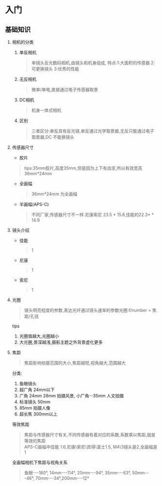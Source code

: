 # 入门

## 基础知识

1. 相机的分类

   1. 单反相机

      > 单镜头反光数码相机,由镜头和机身组成, 特点:1:大面积的传感器 2:可更换镜头 3:优秀的性能
      >
   2. 无反相机

      > 微单/单电,直接通过电子传感器取景
      >
   3. DC相机

      > 机身一体式相机
      >
   4. 区别

      > 三者区分:单反具有反光镜,单反通过光学取景器,无反只能通过电子取景器,DC 不能换镜头
      >
2. 传感器尺寸

   + 胶片

   > tips:35mm胶片,高度35mm,但是因为上下有齿空,所以有效宽高 36mm*24mm
   >

   + 全画幅

     > 36mm*24mm 为全画幅
     >
   + 半画幅(APS-C)

     > 不同厂家,传感器尺寸不一样.尼康索尼 23.5 * 15.6,佳能的22.3*  * 14.9
     >
3. 镜头介绍

   + 佳能

     > 1
     >
   + 尼康

     > 1
     >
   + 索尼

     > 1
     >
4. 光圈

   > 镜头明亮程度的参数,表达光纤通过镜头速率的参数光圈:f/number = 焦距/孔径     

   tips  
   1. 光圈值越大,光圈越小  
   2. 大光圈,景深越浅,摄影主题之外背景虚化更多   

5. 焦距
   > 焦距影响拍摄范围的大小,焦距越短,视角越大,范围越大  

   分类:  
      1. 鱼眼镜头
      2. 超广角 24mm以下
      3. 广角 24mm 28mm 拍摄风景, 小广角--35mm 人文拍摄
      4. 标准镜头 50mm
      5. 85mm 拍摄人像 
      6. 超长焦 300mm以上   

      等效焦距

      > 焦距与传感器尺寸有关,不同传感器有着对应的系数,系数乘以焦距,就是等效的焦距   
       APS-C画幅中佳能 1.6,尼康\索尼\宾得\富士1.5, M4\3镜头是2,全画幅是1
 
   全画幅相机下焦距与视角关系  
   > 鱼眼---180°,   14mm---114°,  20mm---94°,  35mm---63°,   50mm---46°,  70mm---34°,200mm---12°

